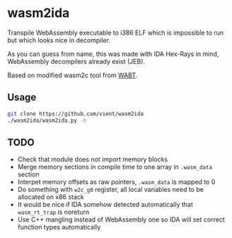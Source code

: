 # wasm2ida

Transpile WebAssembly executable to i386 ELF which is impossible to run but which looks nice in decompiler.

As you can guess from name, this was made with IDA Hex-Rays in mind, WebAssembly decompilers already exist (JEB).

Based on modified wasm2c tool from [WABT](https://github.com/WebAssembly/wabt).

## Usage

```sh
git clone https://github.com/vient/wasm2ida
./wasm2ida/wasm2ida.py -h
```

## TODO

* Check that module does not import memory blocks
* Merge memory sections in compile time to one array in `.wasm_data` section
* Interpet memory offsets as raw pointers, `.wasm_data` is mapped to 0
* Do something with `w2c_g0` register, all local variables need to be allocated on x86 stack
* It would be nice if IDA somehow detected automatically that `wasm_rt_trap` is noreturn
* Use C++ mangling instead of WebAssembly one so IDA will set correct function types automatically
